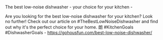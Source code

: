 The best low-noise dishwasher - your choice for your kitchen - 

Are you looking for the best low-noise dishwasher for your kitchen? Look no further! Check out our article on #TheBestLowNoiseDishwasher and find out why it's the perfect choice for your home. 朗 #KitchenGoals #DishwasherGoals - https://gohousfun.com/best-low-noise-dishwasher/
